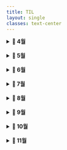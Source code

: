 ```yaml
---
title: TIL
layout: single
classes: text-center
---
```



<details>
  <summary><strong>📅 4월</strong></summary>
  
  <details>
    <summary><strong>[week 1] 2025.04.24 - 2025.04.25</strong></summary>

      <a href="/2025/04/24/til-w1-basic.html">2025.04.24(목) 웹 개발 기초 지식</a><br>
      <a href="/2025/04/25/til-w1-modules.html">2025.04.25(금) 모듈 시스템</a><br>

  </details>

  <details>
    <summary><strong>[week 2] 2025.04.28 - 2025.05.02</strong></summary>

      <a href="/2025/04/28/til-w2-oop.html">2025.04.28(월)</a><br>

  </details>
  
</details>

 <br> 

<details>
  <summary><strong>📅 5월</strong></summary>
  
  <details>
    <summary><strong>[week 3] 2025.05.05 ~ 2025.05.09</strong></summary>

      <a href="/2025/05/09-til-w3-unixcmd.html">2025.05.09(금) 유닉스 커맨드</a><br>

  </details>

  <details>
    <summary><strong>[week 4] 2025.05.12 - 2025.05.16</strong></summary>

  </details>

  <details>
    <summary><strong>[week 5] 2025.05.19 - 2025.05.23</strong></summary>

  </details>

  <details>
    <summary><strong>[week 6] 2025.05.26 - 2025.05.30</strong></summary>

  </details>

  
</details>

<br>

<details>
  <summary><strong>📅 6월</strong></summary>

  <details>
    <summary><strong>[week 7] 2025.06.02 - 2025.06.06</strong></summary>

  </details>

  <details>
    <summary><strong>[week 8] 2025.06.09 - 2025.06.13</strong></summary>

  </details>

  <details>
    <summary><strong>[week 9] 2025.06.16 - 2025.06.20</strong></summary>

  </details>

  <details>
    <summary><strong>[week 10] 2025.06.23 - 2025.06.27</strong></summary>

  </details>

</details>

<br>

<details>
  <summary><strong>📅 7월</strong></summary>

  <details>
    <summary><strong>[week 11] 2025.06.30 - 2025.07.04</strong></summary>

  </details>

  <details>
    <summary><strong>[week 12] 2025.07.07 - 2025.07.11</strong></summary>

  </details>

  <details>
    <summary><strong>[week 13] 2025.07.14 - 2025.07.18</strong></summary>

  </details>

  <details>
    <summary><strong>[week 14] 2025.07.21 - 2025.07.25</strong></summary>

  </details>

  <details>
    <summary><strong>[week 15] 2025.07.28 - 2025.08.01</strong></summary>

  </details>

</details>

<br>

<details>
  <summary><strong>📅 8월</strong></summary>

  <details>
    <summary><strong>[week 16] 2025.08.04 - 2025.08.08</strong></summary>

  </details>

  <details>
    <summary><strong>[week 17] 2025.08.11 - 2025.08.15</strong></summary>

  </details>

  <details>
    <summary><strong>[week 18] 2025.08.18 - 2025.08.22</strong></summary>

  </details>

  <details>
    <summary><strong>[week 19] 2025.08.25 - 2025.08.29</strong></summary>

  </details>

</details>

<br>

<details>
  <summary><strong>📅 9월</strong></summary>

  <details>
    <summary><strong>[week 20] 2025.09.01 - 2025.09.05</strong></summary>

  </details>

  <details>
    <summary><strong>[week 21] 2025.09.08 - 2025.09.12</strong></summary>

  </details>

  <details>
    <summary><strong>[week 22] 2025.09.15 - 2025.09.19</strong></summary>

  </details>

  <details>
    <summary><strong>[week 23] 2025.09.22 - 2025.09.26</strong></summary>

  </details>

</details>

<br>

<details>
  <summary><strong>📅 10월</strong></summary>

  <details>
    <summary><strong>[week 24] 2025.09.29 - 2025.10.03</strong></summary>

  </details>

  <details>
    <summary><strong>[week 25] 2025.10.06 - 2025.10.10</strong></summary>

  </details>

  <details>
    <summary><strong>[week 26] 2025.10.13 - 2025.10.17</strong></summary>

  </details>

  <details>
    <summary><strong>[week 27] 2025.10.20 - 2025.10.24</strong></summary>

  </details>

  <details>
    <summary><strong>[week 28] 2025.10.27 - 2025.10.31</strong></summary>

  </details>

</details>

<br>

<details>
  <summary><strong>📅 11월</strong></summary>

  <details>
    <summary><strong>[week 29] 2025.11.03 - 2025.11.07</strong></summary>

  </details>

  <details>
    <summary><strong>[week 30] 2025.11.10 - 2025.11.14</strong></summary>

  </details>

  <details>
    <summary><strong>[week 31] 2025.11.17 - 2025.11.21</strong></summary>

  </details>

</details>



